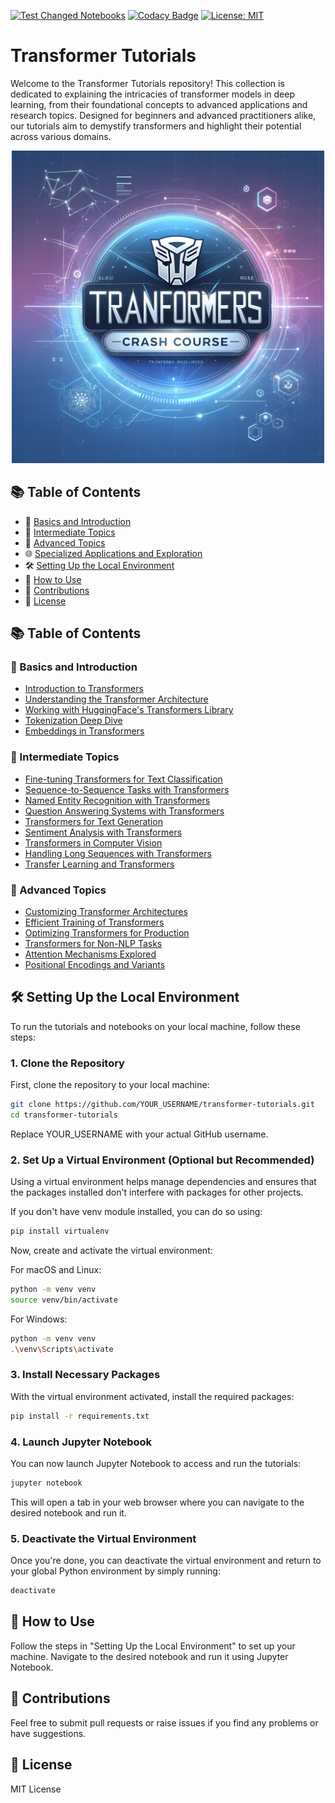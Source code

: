  [![Test Changed Notebooks](https://github.com/syarahmadi/transformers-crash-course/actions/workflows/ci.yml/badge.svg)](https://github.com/syarahmadi/transformers-crash-course/actions/workflows/ci.yml)
 [![Codacy Badge](https://app.codacy.com/project/badge/Grade/f779f39f2fdd47d4a8e4737207ae7fdd)](https://app.codacy.com/gh/syarahmadi/transformers-crash-course/dashboard?utm_source=gh&utm_medium=referral&utm_content=&utm_campaign=Badge_grade) 
 [![License: MIT](https://img.shields.io/badge/License-MIT-yellow.svg)](https://opensource.org/licenses/MIT)



# Transformer Tutorials

Welcome to the Transformer Tutorials repository! This collection is dedicated to explaining the intricacies of transformer models in deep learning, from their foundational concepts to advanced applications and research topics. Designed for beginners and advanced practitioners alike, our tutorials aim to demystify transformers and highlight their potential across various domains.

<p align="center">
  <img src="docs/_img/intropage.png" width="500"/>
</p>

## 📚 Table of Contents

- 🌱 [Basics and Introduction](#basics-and-introduction)
- 🚀 [Intermediate Topics](#intermediate-topics)
- 🔬 [Advanced Topics](#advanced-topics)
- 🌐 [Specialized Applications and Exploration](#specialized-applications-and-exploration)
- 🛠 [Setting Up the Local Environment](#setting-up-the-local-environment)
- 🚀 [How to Use](#how-to-use)
- 🤝 [Contributions](#contributions)
- 📜 [License](#license)


## 📚 Table of Contents

### 🌱 Basics and Introduction
- [Introduction to Transformers](./notebooks/01_Introduction_to_Transformers.ipynb)
- [Understanding the Transformer Architecture](./notebooks/02_Understanding_the_Transformer_Architecture.ipynb)
- [Working with HuggingFace's Transformers Library](./notebooks/03_Working_with_HuggingFaces_Transformers_Library.ipynb)
- [Tokenization Deep Dive](./notebooks/04_Tokenization_Deep_Dive.ipynb)
- [Embeddings in Transformers](./notebooks/05_Embeddings_in_Transformers.ipynb)

### 🚀 Intermediate Topics
- [Fine-tuning Transformers for Text Classification](./notebooks/06_Fine_tuning_Transformers_for_Text_Classification.ipynb)
- [Sequence-to-Sequence Tasks with Transformers](./notebooks/07_Sequence_to_Sequence_Tasks_with_Transformers.ipynb)
- [Named Entity Recognition with Transformers](./notebooks/08_Named_Entity_Recognition_with_Transformers.ipynb)
- [Question Answering Systems with Transformers](./notebooks/09_Question_Answering_Systems_with_Transformers.ipynb)
- [Transformers for Text Generation](./notebooks/10_Transformers_for_Text_Generation.ipynb)
- [Sentiment Analysis with Transformers](./notebooks/11_Sentiment_Analysis_with_Transformers.ipynb)
- [Transformers in Computer Vision](./notebooks/12_Transformers_in_Computer_Vision.ipynb)
- [Handling Long Sequences with Transformers](./notebooks/13_Handling_Long_Sequences_with_Transformers.ipynb)
- [Transfer Learning and Transformers](./notebooks/14_Transfer_Learning_and_Transformers.ipynb)

### 🔬 Advanced Topics
- [Customizing Transformer Architectures](./notebooks/15_Customizing_Transformer_Architectures.ipynb)
- [Efficient Training of Transformers](./notebooks/16_Efficient_Training_of_Transformers.ipynb)
- [Optimizing Transformers for Production](./notebooks/17_Optimizing_Transformers_for_Production.ipynb)
- [Transformers for Non-NLP Tasks](./notebooks/18_Transformers_for_Non_NLP_Tasks.ipynb)
- [Attention Mechanisms Explored](./notebooks/19_Attention_Mechanisms_Explored.ipynb)
- [Positional Encodings and Variants](./notebooks/20_Positional_Encodings_and_Variants.ipynb)


<!-- 
## 📚 Table of Contents

### 🔬 Advanced Topics
- [x] [Regularization Techniques for Transformers](./notebooks/21_Regularization_Techniques_for_Transformers.ipynb)
- [ ] [Multi-modal Transformers](./notebooks/22_Multi-modal_Transformers.ipynb)
- [ ] [Transformer Variants and Evolutions](./notebooks/23_Transformer_Variants_and_Evolutions.ipynb)
- [ ] [Knowledge Distillation in Transformers](./notebooks/24_Knowledge_Distillation_in_Transformers.ipynb)
- [ ] [Zero and Few-shot Learning with Transformers](./notebooks/25_Zero_and_Few-shot_Learning_with_Transformers.ipynb)

### 🌐 Specialized Applications and Exploration
- [ ] [Transformers in Bioinformatics](./notebooks/26_Transformers_in_Bioinformatics.ipynb)
- [ ] [Transformers in Finance](./notebooks/27_Transformers_in_Finance.ipynb)
- [ ] [Attention Visualization](./notebooks/28_Attention_Visualization.ipynb)
- [ ] [Bias, Ethics, and Fairness in Transformer Models](./notebooks/29_Bias_Ethics_and_Fairness_in_Transformer_Models.ipynb)
- [ ] [Large Scale Training of Transformers](./notebooks/30_Large_Scale_Training_of_Transformers.ipynb)
- [ ] [Reinforcement Learning with Transformers](./notebooks/31_Reinforcement_Learning_with_Transformers.ipynb)
- [ ] [Transformers for Audio](./notebooks/32_Transformers_for_Audio.ipynb)
- [ ] [Knowledge Graphs and Transformers](./notebooks/33_Knowledge_Graphs_and_Transformers.ipynb)
- [ ] [Transformers in Healthcare](./notebooks/34_Transformers_in_Healthcare.ipynb)
- [ ] [Multilingual and Cross-lingual Transformers](./notebooks/35_Multilingual_and_Cross-lingual_Transformers.ipynb)
- [ ] [Adversarial Attacks on Transformers](./notebooks/36_Adversarial_Attacks_on_Transformers.ipynb)
- [ ] [Real-time Applications of Transformers](./notebooks/37_Real-time_Applications_of_Transformers.ipynb)
- [ ] [Transformers for the Web](./notebooks/38_Transformers_for_the_Web.ipynb)
- [ ] [Generative Art with Transformers](./notebooks/39_Generative_Art_with_Transformers.ipynb)
- [ ] [Future of Transformers](./notebooks/40_Future_of_Transformers.ipynb)
-->


## 🛠 Setting Up the Local Environment

To run the tutorials and notebooks on your local machine, follow these steps:

### 1. Clone the Repository

First, clone the repository to your local machine:

```bash
git clone https://github.com/YOUR_USERNAME/transformer-tutorials.git
cd transformer-tutorials
```

Replace YOUR_USERNAME with your actual GitHub username.


### 2. Set Up a Virtual Environment (Optional but Recommended)
Using a virtual environment helps manage dependencies and ensures that the packages installed don't interfere with packages for other projects.

If you don't have venv module installed, you can do so using:

```bash
pip install virtualenv
```

Now, create and activate the virtual environment:

For macOS and Linux:

```bash
python -m venv venv
source venv/bin/activate
```

For Windows:

```bash
python -m venv venv
.\venv\Scripts\activate
```

### 3. Install Necessary Packages
With the virtual environment activated, install the required packages:

```bash
pip install -r requirements.txt
```

### 4. Launch Jupyter Notebook
You can now launch Jupyter Notebook to access and run the tutorials:

```bash
jupyter notebook
```

This will open a tab in your web browser where you can navigate to the desired notebook and run it.

### 5. Deactivate the Virtual Environment
Once you're done, you can deactivate the virtual environment and return to your global Python environment by simply running:

```bash
deactivate
```

## 🚀 How to Use
Follow the steps in "Setting Up the Local Environment" to set up your machine.
Navigate to the desired notebook and run it using Jupyter Notebook.

## 🤝 Contributions
Feel free to submit pull requests or raise issues if you find any problems or have suggestions.

## 📜 License
MIT License
